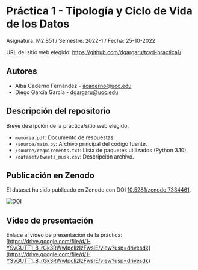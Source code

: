 # Práctica 1 - Tipología y Ciclo de Vida de los Datos

Asignatura: M2.851 / Semestre: 2022-1 / Fecha: 25-10-2022

URL del sitio web elegido: https://github.com/dgargaru/tcvd-practica1/

## Autores
  * Alba Caderno Fernández - [acaderno@uoc.edu](acaderno@uoc.edu)
  * Diego García García - [dgargaru@uoc.edu](dgargaru@uoc.edu)

## Descripción del repositorio
Breve desripción de la práctica/sitio web elegido.

  * `memoria.pdf`: Documento de respuestas.
  * `/source/main.py`: Archivo principal del código fuente.
  * `/source/requirements.txt`: Lista de paquetes utilizados (Python 3.10).
  * `/dataset/tweets_musk.csv`: Descripción archivo.
  

## Publicación en Zenodo
El dataset ha sido publicado en Zenodo con DOI [10.5281/zenodo.7334461](https://doi.org/10.5281/zenodo.7334461).

[![DOI](https://zenodo.org/badge/DOI/10.5281/zenodo.7334461.svg)](https://doi.org/10.5281/zenodo.7334461)

## Vídeo de presentación

Enlace al vídeo de presentación de la práctica: [https://drive.google.com/file/d/1-YSvGUTT1_8_rGk3RWwIpcIizIzFwsIE/view?usp=drivesdk](https://drive.google.com/file/d/1-YSvGUTT1_8_rGk3RWwIpcIizIzFwsIE/view?usp=drivesdk)
